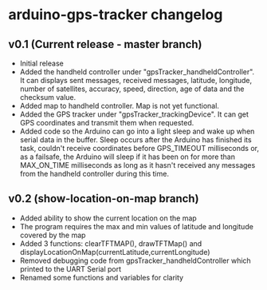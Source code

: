 # arduino-gps-tracker changelog
## v0.1 (Current release - master branch)
* Initial release
* Added the handheld controller under "gpsTracker_handheldController". It can displays sent messages, received messages, latitude, longitude, number of satellites, accuracy, speed, direction, age of data and the checksum value.
* Added map to handheld controller. Map is not yet functional.
* Added the GPS tracker under "gpsTracker_trackingDevice". It can get GPS coordinates and transmit them when requested.
* Added code so the Arduino can go into a light sleep and wake up when serial data in the buffer. Sleep occurs after the Arduino has finished its task, couldn't receive coordinates before GPS_TIMEOUT milliseconds or, as a failsafe, the Arduino will sleep if it has been on for more than MAX_ON_TIME milliseconds as long as it hasn't received any messages from the handheld controller during this time.

## v0.2 (show-location-on-map branch)
* Added ability to show the current location on the map
* The program requires the max and min values of latitude and longitude covered by the map
* Added 3 functions: clearTFTMAP(), drawTFTMap() and displayLocationOnMap(currentLatitude,currentLongitude)
* Removed debugging code from gpsTracker_handheldController which printed to the UART Serial port
* Renamed some functions and variables for clarity
